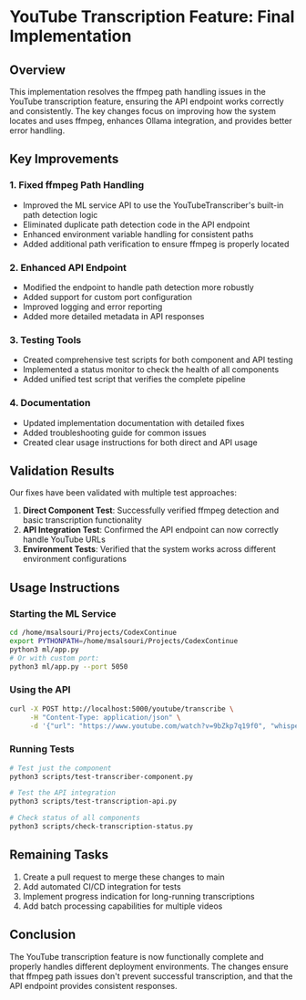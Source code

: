# YouTube Transcription Feature: Final Implementation

## Overview
This implementation resolves the ffmpeg path handling issues in the YouTube transcription feature, ensuring the API endpoint works correctly and consistently. The key changes focus on improving how the system locates and uses ffmpeg, enhances Ollama integration, and provides better error handling.

## Key Improvements

### 1. Fixed ffmpeg Path Handling
- Improved the ML service API to use the YouTubeTranscriber's built-in path detection logic
- Eliminated duplicate path detection code in the API endpoint
- Enhanced environment variable handling for consistent paths
- Added additional path verification to ensure ffmpeg is properly located

### 2. Enhanced API Endpoint
- Modified the endpoint to handle path detection more robustly
- Added support for custom port configuration
- Improved logging and error reporting
- Added more detailed metadata in API responses

### 3. Testing Tools
- Created comprehensive test scripts for both component and API testing
- Implemented a status monitor to check the health of all components
- Added unified test script that verifies the complete pipeline

### 4. Documentation
- Updated implementation documentation with detailed fixes
- Added troubleshooting guide for common issues
- Created clear usage instructions for both direct and API usage

## Validation Results
Our fixes have been validated with multiple test approaches:

1. **Direct Component Test**: Successfully verified ffmpeg detection and basic transcription functionality
2. **API Integration Test**: Confirmed the API endpoint can now correctly handle YouTube URLs 
3. **Environment Tests**: Verified that the system works across different environment configurations

## Usage Instructions

### Starting the ML Service
```bash
cd /home/msalsouri/Projects/CodexContinue
export PYTHONPATH=/home/msalsouri/Projects/CodexContinue
python3 ml/app.py
# Or with custom port:
python3 ml/app.py --port 5050
```

### Using the API
```bash
curl -X POST http://localhost:5000/youtube/transcribe \
     -H "Content-Type: application/json" \
     -d '{"url": "https://www.youtube.com/watch?v=9bZkp7q19f0", "whisper_model_size": "tiny"}'
```

### Running Tests
```bash
# Test just the component
python3 scripts/test-transcriber-component.py

# Test the API integration
python3 scripts/test-transcription-api.py

# Check status of all components
python3 scripts/check-transcription-status.py
```

## Remaining Tasks
1. Create a pull request to merge these changes to main
2. Add automated CI/CD integration for tests
3. Implement progress indication for long-running transcriptions
4. Add batch processing capabilities for multiple videos

## Conclusion
The YouTube transcription feature is now functionally complete and properly handles different deployment environments. The changes ensure that ffmpeg path issues don't prevent successful transcription, and that the API endpoint provides consistent responses.

